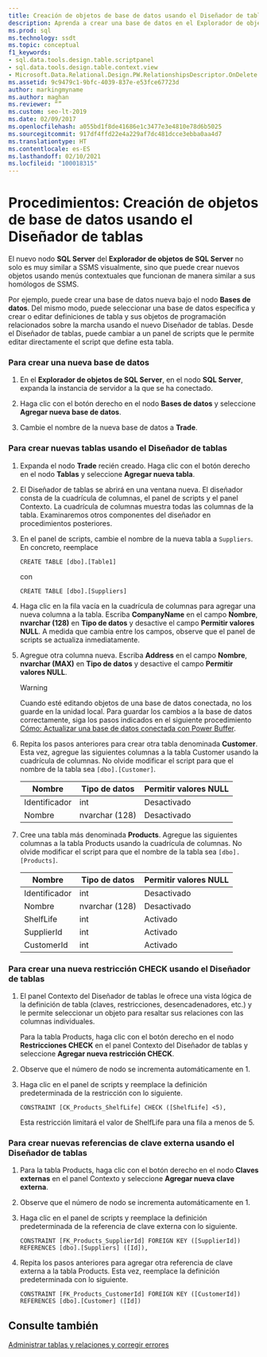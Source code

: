 ```yaml
---
title: Creación de objetos de base de datos usando el Diseñador de tablas
description: Aprenda a crear una base de datos en el Explorador de objetos de SQL Server. Vea cómo crear tablas, restricciones y referencias de clave externa en el Diseñador de tablas.
ms.prod: sql
ms.technology: ssdt
ms.topic: conceptual
f1_keywords:
- sql.data.tools.design.table.scriptpanel
- sql.data.tools.design.table.context.view
- Microsoft.Data.Relational.Design.PW.RelationshipsDescriptor.OnDelete
ms.assetid: 9c9479c1-9bfc-4039-837e-e53fce67723d
author: markingmyname
ms.author: maghan
ms.reviewer: “”
ms.custom: seo-lt-2019
ms.date: 02/09/2017
ms.openlocfilehash: a055bd1f8de41686e1c3477e3e4810e78d6b5025
ms.sourcegitcommit: 917df4ffd22e4a229af7dc481dcce3ebba0aa4d7
ms.translationtype: HT
ms.contentlocale: es-ES
ms.lasthandoff: 02/10/2021
ms.locfileid: "100018315"
---
```

# <a name="how-to-create-database-objects-using-table-designer"></a>Procedimientos: Creación de objetos de base de datos usando el Diseñador de tablas

El nuevo nodo **SQL Server** del **Explorador de objetos de SQL Server** no solo es muy similar a SSMS visualmente, sino que puede crear nuevos objetos usando menús contextuales que funcionan de manera similar a sus homólogos de SSMS.  
  
Por ejemplo, puede crear una base de datos nueva bajo el nodo **Bases de datos**. Del mismo modo, puede seleccionar una base de datos específica y crear o editar definiciones de tabla y sus objetos de programación relacionados sobre la marcha usando el nuevo Diseñador de tablas. Desde el Diseñador de tablas, puede cambiar a un panel de scripts que le permite editar directamente el script que define esta tabla.  
  
### <a name="to-create-a-new-database"></a>Para crear una nueva base de datos  
  
1.  En el **Explorador de objetos de SQL Server**, en el nodo **SQL Server**, expanda la instancia de servidor a la que se ha conectado.  
  
2.  Haga clic con el botón derecho en el nodo **Bases de datos** y seleccione **Agregar nueva base de datos**.  
  
3.  Cambie el nombre de la nueva base de datos a **Trade**.  
  
### <a name="to-create-new-tables-using-the-table-designer"></a>Para crear nuevas tablas usando el Diseñador de tablas  
  
1.  Expanda el nodo **Trade** recién creado. Haga clic con el botón derecho en el nodo **Tablas** y seleccione **Agregar nueva tabla**.  
  
2.  El Diseñador de tablas se abrirá en una ventana nueva. El diseñador consta de la cuadrícula de columnas, el panel de scripts y el panel Contexto. La cuadrícula de columnas muestra todas las columnas de la tabla. Examinaremos otros componentes del diseñador en procedimientos posteriores.  
  
3.  En el panel de scripts, cambie el nombre de la nueva tabla a `Suppliers`. En concreto, reemplace  
  
    ```  
    CREATE TABLE [dbo].[Table1]  
    ```  
  
    con  
  
    ```  
    CREATE TABLE [dbo].[Suppliers]  
    ```  
  
4.  Haga clic en la fila vacía en la cuadrícula de columnas para agregar una nueva columna a la tabla.  Escriba **CompanyName** en el campo **Nombre**, **nvarchar (128)** en **Tipo de datos** y desactive el campo **Permitir valores NULL**. A medida que cambia entre los campos, observe que el panel de scripts se actualiza inmediatamente.  
  
5.  Agregue otra columna nueva. Escriba **Address** en el campo **Nombre**, **nvarchar (MAX)** en **Tipo de datos** y desactive el campo **Permitir valores NULL**.  
  
    > [!WARNING]  
    > Cuando esté editando objetos de una base de datos conectada, no los guarde en la unidad local. Para guardar los cambios a la base de datos correctamente, siga los pasos indicados en el siguiente procedimiento [Cómo: Actualizar una base de datos conectada con Power Buffer](../ssdt/how-to-update-a-connected-database-with-power-buffer.md).  
  
6.  Repita los pasos anteriores para crear otra tabla denominada **Customer**. Esta vez, agregue las siguientes columnas a la tabla Customer usando la cuadrícula de columnas. No olvide modificar el script para que el nombre de la tabla sea `[dbo].[Customer]`.  
  
    |Nombre|Tipo de datos|**Permitir valores NULL**|  
    |--------|-------------|-------------------|  
    |Identificador|int|Desactivado|  
    |Nombre|nvarchar (128)|Desactivado|  
  
7.  Cree una tabla más denominada **Products**. Agregue las siguientes columnas a la tabla Products usando la cuadrícula de columnas. No olvide modificar el script para que el nombre de la tabla sea `[dbo].[Products]`.  
  
    |Nombre|Tipo de datos|**Permitir valores NULL**|  
    |--------|-------------|-------------------|  
    |Identificador|int|Desactivado|  
    |Nombre|nvarchar (128)|Desactivado|  
    |ShelfLife|int|Activado|  
    |SupplierId|int|Activado|  
    |CustomerId|int|Activado|  
  
### <a name="to-create-a-new-check-constraint-using-the-table-designer"></a>Para crear una nueva restricción CHECK usando el Diseñador de tablas  
  
1.  El panel Contexto del Diseñador de tablas le ofrece una vista lógica de la definición de tabla (claves, restricciones, desencadenadores, etc.) y le permite seleccionar un objeto para resaltar sus relaciones con las columnas individuales.  
  
    Para la tabla Products, haga clic con el botón derecho en el nodo **Restricciones CHECK** en el panel Contexto del Diseñador de tablas y seleccione **Agregar nueva restricción CHECK**.  
  
2.  Observe que el número de nodo se incrementa automáticamente en 1.  
  
3.  Haga clic en el panel de scripts y reemplace la definición predeterminada de la restricción con lo siguiente.  
  
    ```  
    CONSTRAINT [CK_Products_ShelfLife] CHECK ([ShelfLife] <5),  
    ```  
  
    Esta restricción limitará el valor de ShelfLife para una fila a menos de 5.  
  
### <a name="to-create-new-foreign-key-references-using-the-table-designer"></a>Para crear nuevas referencias de clave externa usando el Diseñador de tablas  
  
1.  Para la tabla Products, haga clic con el botón derecho en el nodo **Claves externas** en el panel Contexto y seleccione **Agregar nueva clave externa**.  
  
2.  Observe que el número de nodo se incrementa automáticamente en 1.  
  
3.  Haga clic en el panel de scripts y reemplace la definición predeterminada de la referencia de clave externa con lo siguiente.  
  
    ```  
    CONSTRAINT [FK_Products_SupplierId] FOREIGN KEY ([SupplierId]) REFERENCES [dbo].[Suppliers] ([Id]),  
    ```  
  
4.  Repita los pasos anteriores para agregar otra referencia de clave externa a la tabla Products. Esta vez, reemplace la definición predeterminada con lo siguiente.  
  
    ```  
    CONSTRAINT [FK_Products_CustomerId] FOREIGN KEY ([CustomerId]) REFERENCES [dbo].[Customer] ([Id])  
    ```  
  
## <a name="see-also"></a>Consulte también  
[Administrar tablas y relaciones y corregir errores](../ssdt/manage-tables-relationships-and-fix-errors.md)  
  
